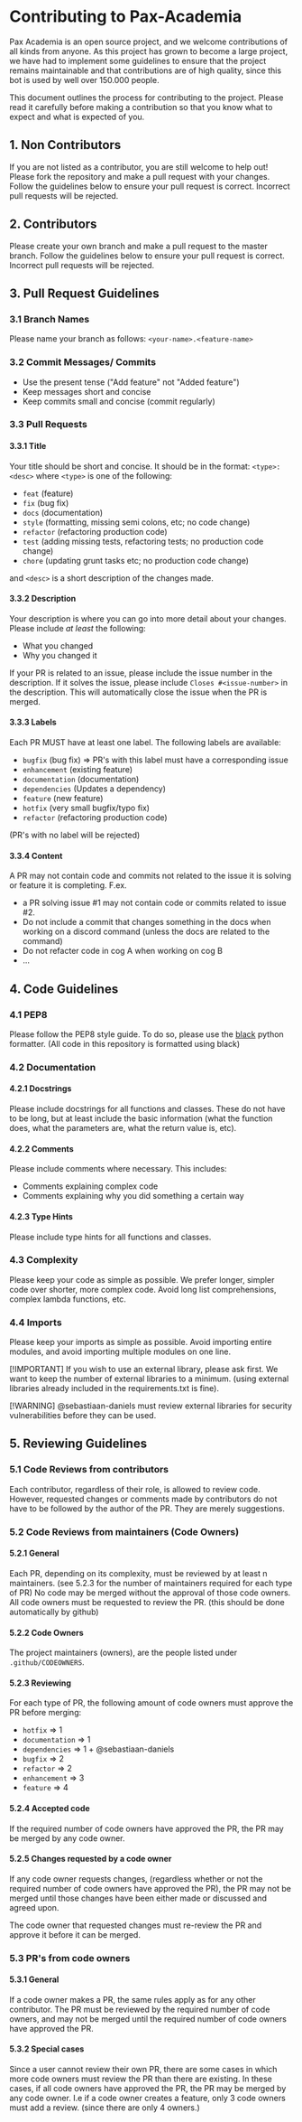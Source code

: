 # Contributing to Pax-Academia

Pax Academia is an open source project, and we welcome contributions of all kinds from anyone. As this project has grown to become a large project, we have had to implement some guidelines to ensure that the project remains maintainable and that contributions are of high quality, since this bot is used by well over 150.000 people.

This document outlines the process for contributing to the project. Please read it carefully before making a contribution so that you know what to expect and what is expected of you.

## 1. Non Contributors

If you are not listed as a contributor, you are still welcome to help out!
Please fork the repository and make a pull request with your changes.
Follow the guidelines below to ensure your pull request is correct. Incorrect pull requests will be rejected.

## 2. Contributors

Please create your own branch and make a pull request to the master branch.
Follow the guidelines below to ensure your pull request is correct. Incorrect pull requests will be rejected.

## 3. Pull Request Guidelines

### 3.1 Branch Names

Please name your branch as follows:
`<your-name>.<feature-name>`

### 3.2 Commit Messages/ Commits

- Use the present tense ("Add feature" not "Added feature")
- Keep messages short and concise
- Keep commits small and concise (commit regularly)

### 3.3 Pull Requests

#### 3.3.1 Title
Your title should be short and concise. It should be in the format:
`<type>: <desc>`
where `<type>` is one of the following:
- `feat` (feature)
- `fix` (bug fix)
- `docs` (documentation)
- `style` (formatting, missing semi colons, etc; no code change)
- `refactor` (refactoring production code)
- `test` (adding missing tests, refactoring tests; no production code change)
- `chore` (updating grunt tasks etc; no production code change)

and `<desc>` is a short description of the changes made.

#### 3.3.2 Description
Your description is where you can go into more detail about your changes.
Please include _at least_ the following:
- What you changed
- Why you changed it

If your PR is related to an issue, please include the issue number in the description.
If it solves the issue, please include `Closes #<issue-number>` in the description. This will automatically close the issue when the PR is merged.

#### 3.3.3 Labels
Each PR MUST have at least one label. The following labels are available:
- `bugfix` (bug fix) => PR's with this label must have a corresponding issue
- `enhancement` (existing feature)
- `documentation` (documentation)
- `dependencies` (Updates a dependency) 
- `feature` (new feature) 
- `hotfix` (very small bugfix/typo fix)
- `refactor` (refactoring production code)

(PR's with no label will be rejected)

#### 3.3.4 Content
A PR may not contain code and commits not related to the issue it is solving or feature it is completing.
F.ex. 
- a PR solving issue #1 may not contain code or commits related to issue #2.
- Do not include a commit that changes something in the docs when working on a discord command (unless the docs are related to the command)
- Do not refacter code in cog A when working on cog B
- ...


## 4. Code Guidelines

### 4.1 PEP8

Please follow the PEP8 style guide. To do so, please use the [black](https://pypi.org/project/black/) python formatter.
(All code in this repository is formatted using black)

### 4.2 Documentation

#### 4.2.1 Docstrings
Please include docstrings for all functions and classes. These do not have to be long,
but at least include the basic information (what the function does, what the parameters are, what the return value is, etc).

#### 4.2.2 Comments
Please include comments where necessary. This includes:
- Comments explaining complex code
- Comments explaining why you did something a certain way

#### 4.2.3 Type Hints
Please include type hints for all functions and classes.

### 4.3 Complexity

Please keep your code as simple as possible. We prefer longer, simpler code over shorter, more complex code.
Avoid long list comprehensions, complex lambda functions, etc.

### 4.4 Imports

Please keep your imports as simple as possible. Avoid importing entire modules, and avoid importing multiple modules on one line.

[!IMPORTANT]
If you wish to use an external library, please ask first. We want to keep the number of external libraries to a minimum.
(using external libraries already included in the requirements.txt is fine).

[!WARNING]
@sebastiaan-daniels must review external libraries for security vulnerabilities before they can be used.


## 5. Reviewing Guidelines

### 5.1 Code Reviews from contributors

Each contributor, regardless of their role, is allowed to review code.
However, requested changes or comments made by contributors do not have to be followed by the author of the PR. They are merely suggestions.

### 5.2 Code Reviews from maintainers (Code Owners)

#### 5.2.1 General
Each PR, depending on its complexity, must be reviewed by at least n maintainers. (see 5.2.3 for the number of maintainers required for each type of PR)
No code may be merged without the approval of those code owners. All code owners must be requested to review the PR. (this should be done automatically by github)

#### 5.2.2 Code Owners
The project maintainers (owners), are the people listed under `.github/CODEOWNERS`.

#### 5.2.3 Reviewing
For each type of PR, the following amount of code owners must approve the PR before merging:
- `hotfix` => 1
- `documentation` => 1
- `dependencies` => 1 + @sebastiaan-daniels
- `bugfix` => 2
- `refactor` => 2
- `enhancement` => 3
- `feature` => 4

#### 5.2.4 Accepted code
If the required number of code owners have approved the PR, the PR may be merged by any code owner.

#### 5.2.5 Changes requested by a code owner
If any code owner requests changes, (regardless whether or not the required number of code owners have approved the PR), the PR may not be merged until those changes have been either made or discussed and agreed upon.

The code owner that requested changes must re-review the PR and approve it before it can be merged.

### 5.3 PR's from code owners

#### 5.3.1 General
If a code owner makes a PR, the same rules apply as for any other contributor. The PR must be reviewed by the required number of code owners, and may not be merged until the required number of code owners have approved the PR.

#### 5.3.2 Special cases

Since a user cannot review their own PR, there are some cases in which more code owners must review the PR than there are existing.
In these cases, if all code owners have approved the PR, the PR may be merged by any code owner.
I.e if a code owner creates a feature, only 3 code owners must add a review. (since there are only 4 owners.)